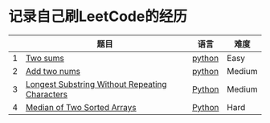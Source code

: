 # 记录自己刷LeetCode的经历
|     |题目         |语言           |难度           |
|------|-------------| ----------------| ---------------|
|1|[Two sums](https://leetcode.com/problems/two-sum/)|[python](https://github.com/luoxiang11/leetcode/blob/master/two_sums.md)|Easy|
|2|[Add two nums](https://github.com/luoxiang11/leetcode/blob/master/Add%20two%20nums.md)|[python](https://leetcode.com/problems/add-two-numbers/)|Medium|
|3|[ Longest Substring Without Repeating Characters](https://github.com/luoxiang11/leetcode/blob/master/longest_string_without_repeat_characters.md)|[Python](https://leetcode.com/problems/longest-substring-without-repeating-characters/)|Medium|
|4|[Median of Two Sorted Arrays](https://github.com/luoxiang11/leetcode/blob/master/Median%20of%20Two%20Sorted%20Arrays.md)|[Python](https://leetcode.com/problems/median-of-two-sorted-arrays/solution/)|Hard|

